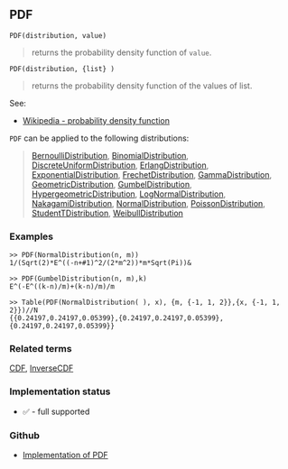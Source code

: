 ## PDF

```
PDF(distribution, value)
```

> returns the probability density function of `value`. 

```
PDF(distribution, {list} )
```

> returns the probability density function of the values of list. 

See:
* [Wikipedia - probability density function](https://en.wikipedia.org/wiki/Probability_density_function)

`PDF` can be applied to the following distributions:

> [BernoulliDistribution](BernoulliDistribution.md), [BinomialDistribution](BinomialDistribution.md), [DiscreteUniformDistribution](DiscreteUniformDistribution.md), [ErlangDistribution](ErlangDistribution.md), [ExponentialDistribution](ExponentialDistribution.md), [FrechetDistribution](FrechetDistribution.md), 
[GammaDistribution](GammaDistribution.md), [GeometricDistribution](GeometricDistribution.md), [GumbelDistribution](GumbelDistribution.md), [HypergeometricDistribution](HypergeometricDistribution.md), [LogNormalDistribution](LogNormalDistribution.md), [NakagamiDistribution](NakagamiDistribution.md), [NormalDistribution](NormalDistribution.md), 
[PoissonDistribution](PoissonDistribution.md), [StudentTDistribution](StudentTDistribution.md), [WeibullDistribution](WeibullDistribution.md) 

### Examples

``` 
>> PDF(NormalDistribution(n, m)) 
1/(Sqrt(2)*E^((-n+#1)^2/(2*m^2))*m*Sqrt(Pi))&
				
>> PDF(GumbelDistribution(n, m),k)
E^(-E^((k-n)/m)+(k-n)/m)/m

>> Table(PDF(NormalDistribution( ), x), {m, {-1, 1, 2}},{x, {-1, 1, 2}})//N  
{{0.24197,0.24197,0.05399},{0.24197,0.24197,0.05399},{0.24197,0.24197,0.05399}}
```


### Related terms 
[CDF](CDF.md), [InverseCDF](InverseCDF.md) 







### Implementation status

* &#x2705; - full supported

### Github

* [Implementation of PDF](https://github.com/axkr/symja_android_library/blob/master/symja_android_library/matheclipse-core/src/main/java/org/matheclipse/core/builtin/StatisticsFunctions.java#L5596) 
